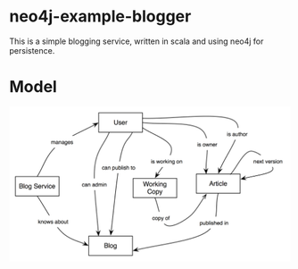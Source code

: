 neo4j-example-blogger
=====================
This is a simple blogging service, written in scala and using neo4j for persistence. 

Model
=====
![Domain Model](site/images/model.png)
